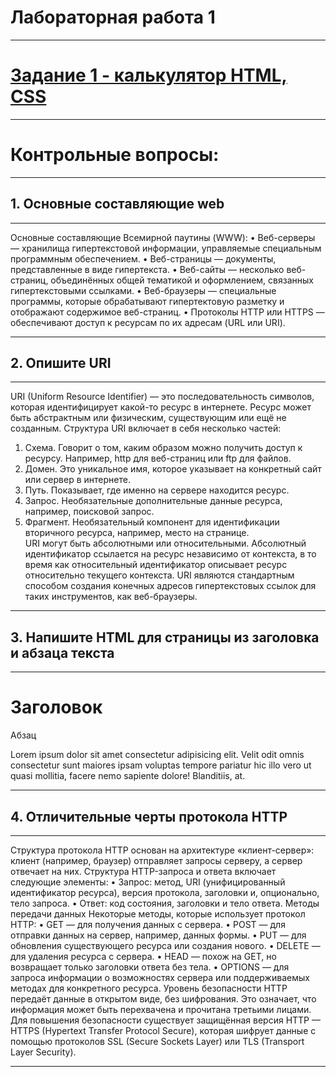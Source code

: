# Лабораторная работа 1
***
# [Задание 1 - калькулятор HTML, CSS](https://github.com/Lisichka-Ju/practica/tree/main/laba_1/calculator)  
***
# Контрольные вопросы:
***
## 1.	Основные составляющие web
***
Основные составляющие Всемирной паутины (WWW):
•	Веб-серверы — хранилища гипертекстовой информации, управляемые специальным программным обеспечением.
•	Веб-страницы — документы, представленные в виде гипертекста.
•	Веб-сайты — несколько веб-страниц, объединённых общей тематикой и оформлением, связанных гипертекстовыми ссылками.
•	Веб-браузеры — специальные программы, которые обрабатывают гипертектовую разметку и отображают содержимое веб-страниц.
•	Протоколы HTTP или HTTPS — обеспечивают доступ к ресурсам по их адресам (URL или URI).
***
## 2.	Опишите URI
***
URI (Uniform Resource Identifier) — это последовательность символов, которая идентифицирует какой-то ресурс в интернете. Ресурс может быть абстрактным или физическим, существующим или ещё не созданным.
Структура URI включает в себя несколько частей:
1.	Схема. Говорит о том, каким образом можно получить доступ к ресурсу. Например, http для веб-страниц или ftp для файлов.  
2.	Домен. Это уникальное имя, которое указывает на конкретный сайт или сервер в интернете.  
3.	Путь. Показывает, где именно на сервере находится ресурс. 
4.	Запрос. Необязательные дополнительные данные ресурса, например, поисковой запрос.  
5.	Фрагмент. Необязательный компонент для идентификации вторичного ресурса, например, место на странице.  
URI могут быть абсолютными или относительными. Абсолютный идентификатор ссылается на ресурс независимо от контекста, в то время как относительный идентификатор описывает ресурс относительно текущего контекста. 
URI являются стандартным способом создания конечных адресов гипертекстовых ссылок для таких инструментов, как веб-браузеры.
***
## 3.	Напишите HTML для страницы из заголовка и абзаца текста
***
<!DOCTYPE html>
<html lang="en">
<head>
	 <meta charset="UTF-8">
	 <meta name="viewport" content="width=device-width, initial-scale=1.0">
	 <title>Document</title>
</head>
<body>
	  <h1>Заголовок</h1>
	  <p>Абзац</p>
	  <p>Lorem ipsum dolor sit amet consectetur adipisicing elit. Velit odit omnis consectetur sunt maiores ipsam voluptas tempore pariatur hic illo vero ut quasi mollitia, facere nemo sapiente dolore! Blanditiis, at.</p>
</body>
</html>  

***
## 4.	Отличительные черты протокола HTTP
***
Структура протокола
HTTP основан на архитектуре «клиент-сервер»: клиент (например, браузер) отправляет запросы серверу, а сервер отвечает на них. 
Структура HTTP-запроса и ответа включает следующие элементы:
  •	Запрос: метод, URI (унифицированный идентификатор ресурса), версия протокола, заголовки и, опционально, тело запроса.
  •	Ответ: код состояния, заголовки и тело ответа.
Методы передачи данных
Некоторые методы, которые использует протокол HTTP:
  •	GET — для получения данных с сервера.
  •	POST — для отправки данных на сервер, например, данных формы.
  •	PUT — для обновления существующего ресурса или создания нового.
  •	DELETE — для удаления ресурса с сервера.
  •	HEAD — похож на GET, но возвращает только заголовки ответа без тела.
  •	OPTIONS — для запроса информации о возможностях сервера или поддерживаемых методах для конкретного ресурса.
Уровень безопасности 
HTTP передаёт данные в открытом виде, без шифрования. Это означает, что информация может быть перехвачена и прочитана третьими лицами. 
Для повышения безопасности существует защищённая версия HTTP — HTTPS (Hypertext Transfer Protocol Secure), которая шифрует данные с помощью протоколов SSL (Secure Sockets Layer) или TLS (Transport Layer Security).
_____________________________________________________________________________________________________
